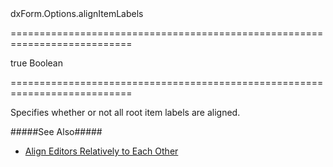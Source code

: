 <!--id-->dxForm.Options.alignItemLabels<!--/id-->
===========================================================================
<!--default-->true<!--/default-->
<!--type-->Boolean<!--/type-->
===========================================================================

<!--shortDescription-->
Specifies whether or not all root item labels are aligned.
<!--/shortDescription-->

<!--fullDescription-->
#####See Also#####
- [Align Editors Relatively to Each Other](/Documentation/Guide/Widgets/Form/Configure_Item_Labels/Location_and_Alignment/#Align_Editors_Relatively_to_Each_Other)
<!--/fullDescription-->